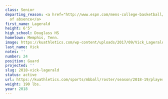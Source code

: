 ```yaml
---
class: Senior
departing_reason: <a href="http://www.espn.com/mens-college-basketball/story/_/id/26230048/vick-leave-absence-return-ku">Leave
  of absence</a>
first_name: Lagerald
height: 6'5"
high_school: Douglass HS
hometown: Memphis, Tenn.
image: https://kuathletics.com/wp-content/uploads/2017/09/Vick_Lagerald.jpg
last_name: Vick
notes: ''
number: 24
position: Guard
projected: ''
slug: 2018-vick-lagerald
status: active
url: https://kuathletics.com/sports/mbball/roster/season/2018-19/player/lagerald-vick/
weight: 190 lbs.
year: 2018
---
```

